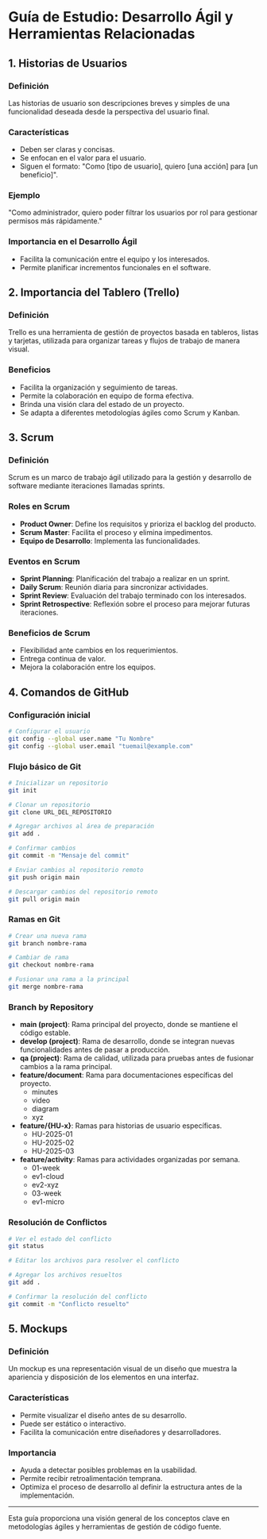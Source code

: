 # Guía de Estudio: Desarrollo Ágil y Herramientas Relacionadas

## 1. Historias de Usuarios

### Definición
Las historias de usuario son descripciones breves y simples de una funcionalidad deseada desde la perspectiva del usuario final.

### Características
- Deben ser claras y concisas.
- Se enfocan en el valor para el usuario.
- Siguen el formato: "Como [tipo de usuario], quiero [una acción] para [un beneficio]".

### Ejemplo
"Como administrador, quiero poder filtrar los usuarios por rol para gestionar permisos más rápidamente."

### Importancia en el Desarrollo Ágil
- Facilita la comunicación entre el equipo y los interesados.
- Permite planificar incrementos funcionales en el software.

## 2. Importancia del Tablero (Trello)

### Definición
Trello es una herramienta de gestión de proyectos basada en tableros, listas y tarjetas, utilizada para organizar tareas y flujos de trabajo de manera visual.

### Beneficios
- Facilita la organización y seguimiento de tareas.
- Permite la colaboración en equipo de forma efectiva.
- Brinda una visión clara del estado de un proyecto.
- Se adapta a diferentes metodologías ágiles como Scrum y Kanban.

## 3. Scrum

### Definición
Scrum es un marco de trabajo ágil utilizado para la gestión y desarrollo de software mediante iteraciones llamadas sprints.

### Roles en Scrum
- **Product Owner**: Define los requisitos y prioriza el backlog del producto.
- **Scrum Master**: Facilita el proceso y elimina impedimentos.
- **Equipo de Desarrollo**: Implementa las funcionalidades.

### Eventos en Scrum
- **Sprint Planning**: Planificación del trabajo a realizar en un sprint.
- **Daily Scrum**: Reunión diaria para sincronizar actividades.
- **Sprint Review**: Evaluación del trabajo terminado con los interesados.
- **Sprint Retrospective**: Reflexión sobre el proceso para mejorar futuras iteraciones.

### Beneficios de Scrum
- Flexibilidad ante cambios en los requerimientos.
- Entrega continua de valor.
- Mejora la colaboración entre los equipos.

## 4. Comandos de GitHub

### Configuración inicial
```bash
# Configurar el usuario
git config --global user.name "Tu Nombre"
git config --global user.email "tuemail@example.com"
```

### Flujo básico de Git
```bash
# Inicializar un repositorio
git init

# Clonar un repositorio
git clone URL_DEL_REPOSITORIO

# Agregar archivos al área de preparación
git add .

# Confirmar cambios
git commit -m "Mensaje del commit"

# Enviar cambios al repositorio remoto
git push origin main

# Descargar cambios del repositorio remoto
git pull origin main
```

### Ramas en Git
```bash
# Crear una nueva rama
git branch nombre-rama

# Cambiar de rama
git checkout nombre-rama

# Fusionar una rama a la principal
git merge nombre-rama
```

### Branch by Repository
- **main (project)**: Rama principal del proyecto, donde se mantiene el código estable.
- **develop (project)**: Rama de desarrollo, donde se integran nuevas funcionalidades antes de pasar a producción.
- **qa (project)**: Rama de calidad, utilizada para pruebas antes de fusionar cambios a la rama principal.
- **feature/document**: Rama para documentaciones específicas del proyecto.
  - minutes
  - video
  - diagram
  - xyz
- **feature/{HU-x}**: Ramas para historias de usuario específicas.
  - HU-2025-01
  - HU-2025-02
  - HU-2025-03
- **feature/activity**: Ramas para actividades organizadas por semana.
  - 01-week
  - ev1-cloud
  - ev2-xyz
  - 03-week
  - ev1-micro

### Resolución de Conflictos
```bash
# Ver el estado del conflicto
git status

# Editar los archivos para resolver el conflicto

# Agregar los archivos resueltos
git add .

# Confirmar la resolución del conflicto
git commit -m "Conflicto resuelto"
```

## 5. Mockups

### Definición
Un mockup es una representación visual de un diseño que muestra la apariencia y disposición de los elementos en una interfaz.

### Características
- Permite visualizar el diseño antes de su desarrollo.
- Puede ser estático o interactivo.
- Facilita la comunicación entre diseñadores y desarrolladores.

### Importancia
- Ayuda a detectar posibles problemas en la usabilidad.
- Permite recibir retroalimentación temprana.
- Optimiza el proceso de desarrollo al definir la estructura antes de la implementación.

---
Esta guía proporciona una visión general de los conceptos clave en metodologías ágiles y herramientas de gestión de código fuente.

